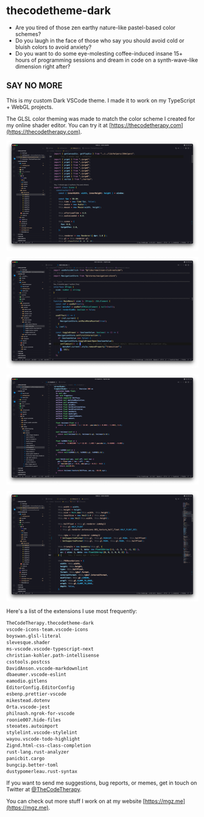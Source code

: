 # thecodetheme-dark

- Are you tired of those zen earthy nature-like pastel-based color schemes?
- Do you laugh in the face of those who say you should avoid cold or bluish colors to avoid anxiety?
- Do you want to do some eye-molesting coffee-induced insane 15+ hours of programming sessions and dream in code on a synth-wave-like dimension right after?

## SAY NO MORE

This is my custom Dark VSCode theme. I made it to work on my TypeScript + WebGL projects.

The GLSL color theming was made to match the color scheme I created for my online shader editor. You can try it at [https://thecodetherapy.com](https://thecodetherapy.com).

![TheCodeTheme Dark screenshot 1](https://raw.githubusercontent.com/TheCodeTherapy/thecodetheme-dark/main/screenshots/screenshot_01.png)

![TheCodeTheme Dark screenshot 2](https://raw.githubusercontent.com/TheCodeTherapy/thecodetheme-dark/main/screenshots/screenshot_02.png)

![TheCodeTheme Dark screenshot 3](https://raw.githubusercontent.com/TheCodeTherapy/thecodetheme-dark/main/screenshots/screenshot_03.png)

![TheCodeTheme Dark screenshot 4](https://raw.githubusercontent.com/TheCodeTherapy/thecodetheme-dark/main/screenshots/screenshot_04.png)

Here's a list of the extensions I use most frequently:

```bash
TheCodeTherapy.thecodetheme-dark
vscode-icons-team.vscode-icons
boyswan.glsl-literal
slevesque.shader
ms-vscode.vscode-typescript-next
christian-kohler.path-intellisense
csstools.postcss
DavidAnson.vscode-markdownlint
dbaeumer.vscode-eslint
eamodio.gitlens
EditorConfig.EditorConfig
esbenp.prettier-vscode
mikestead.dotenv
Orta.vscode-jest
philnash.ngrok-for-vscode
roonie007.hide-files
steoates.autoimport
stylelint.vscode-stylelint
wayou.vscode-todo-highlight
Zignd.html-css-class-completion
rust-lang.rust-analyzer
panicbit.cargo
bungcip.better-toml
dustypomerleau.rust-syntax
```

If you want to send me suggestions, bug reports, or memes, get in touch on Twitter at [@TheCodeTherapy](https://twitter.com/TheCodeTherapy).

You can check out more stuff I work on at my website [https://mgz.me](https://mgz.me).
